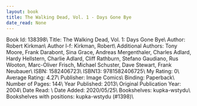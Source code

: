 ```yaml
---
layout: book
title: The Walking Dead, Vol. 1 - Days Gone Bye
date_read: None
---
```


Book Id: 138398\ 
Title: The Walking Dead, Vol. 1: Days Gone Bye\ 
Author: Robert Kirkman\ 
Author l-f: Kirkman, Robert\ 
Additional Authors: Tony Moore, Frank Darabont, Sina Grace, Andreas Mergenthaler, Charles Adlard, Hardy Hellstern, Charlie Adlard, Cliff Rathburn, Stefano Gaudiano, Rus Wooton, Marc-Oliver Frisch, Michael Schuster, Dave    Stewart, Frank Neubauer\ 
ISBN: 1582406723\ 
ISBN13: 9781582406725\ 
My Rating: 0\ 
Average Rating: 4.27\ 
Publisher: Image Comics\ 
Binding: Paperback\ 
Number of Pages: 144\ 
Year Published: 2013\ 
Original Publication Year: 2004\ 
Date Read: \ 
Date Added: 2020/05/25\ 
Bookshelves: kupka-wstydu\ 
Bookshelves with positions: kupka-wstydu (#1398)\ 

